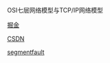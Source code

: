 OSI七层网络模型与TCP/IP网络模型

[掘金](https://juejin.im/post/5a9272c9f265da4e7f35bc67)

[CSDN](http://blog.csdn.net/weixin_40896275/article/details/79369718)

[segmentfault](https://segmentfault.com/a/1190000013372562)